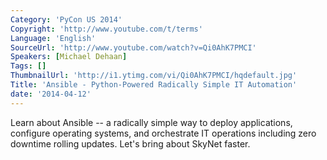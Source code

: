 ```yaml
---
Category: 'PyCon US 2014'
Copyright: 'http://www.youtube.com/t/terms'
Language: 'English'
SourceUrl: 'http://www.youtube.com/watch?v=Qi0AhK7PMCI'
Speakers: [Michael Dehaan]
Tags: []
ThumbnailUrl: 'http://i1.ytimg.com/vi/Qi0AhK7PMCI/hqdefault.jpg'
Title: 'Ansible - Python-Powered Radically Simple IT Automation'
date: '2014-04-12'
---
```

Learn about Ansible -- a radically simple way to deploy applications, configure operating systems, and orchestrate IT operations including zero downtime rolling updates. Let's bring about SkyNet faster.

